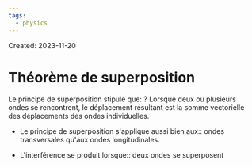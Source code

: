 ```yaml
---
tags:
  - physics
---
```

Created: 2023-11-20

# Théorème de superposition

Le principe de superposition stipule que:
?
Lorsque deux ou plusieurs ondes se rencontrent, le déplacement résultant est la somme vectorielle des déplacements des ondes individuelles.
<!--SR:!2024-03-17,21,130-->

- Le principe de superposition s'applique aussi bien aux:: ondes transversales qu'aux ondes longitudinales.
<!--SR:!2024-03-19,73,248-->
- L'interférence se produit lorsque:: deux ondes se superposent
<!--SR:!2024-06-04,119,250-->

